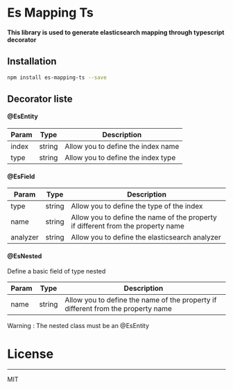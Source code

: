 # Es Mapping Ts

#### This library is used to generate elasticsearch mapping through typescript decorator

## Installation

```sh
npm install es-mapping-ts --save
````

## Decorator liste

#### @EsEntity
| Param | Type |  Description |
| ------ | ------ | ------ |
| index | string | Allow you to define the index name |
| type | string | Allow you to define the index type |

#### @EsField
| Param | Type |  Description |
| ------ | ------ | ------ |
| type | string | Allow you to define the type of the index |
| name | string | Allow you to define the name of the property if different from the property name |
| analyzer | string | Allow you to define the elasticsearch analyzer |

#### @EsNested

Define a basic field of type nested

| Param | Type |  Description |
| ------ | ------ | ------ |
| name | string | Allow you to define the name of the property if different from the property name |

Warning : The nested class must be an @EsEntity

# License
----

MIT
